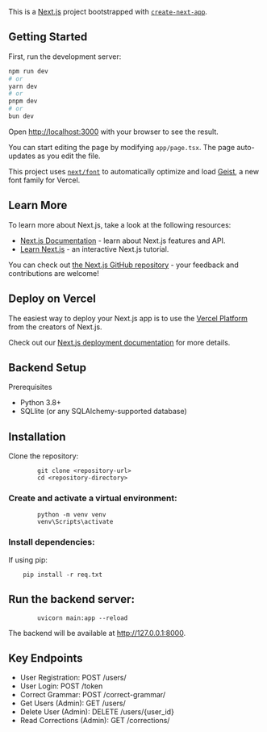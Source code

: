 This is a [Next.js](https://nextjs.org) project bootstrapped with [`create-next-app`](https://nextjs.org/docs/app/api-reference/cli/create-next-app).

## Getting Started

First, run the development server:

```bash
npm run dev
# or
yarn dev
# or
pnpm dev
# or
bun dev
```

Open [http://localhost:3000](http://localhost:3000) with your browser to see the result.

You can start editing the page by modifying `app/page.tsx`. The page auto-updates as you edit the file.

This project uses [`next/font`](https://nextjs.org/docs/app/building-your-application/optimizing/fonts) to automatically optimize and load [Geist](https://vercel.com/font), a new font family for Vercel.

## Learn More

To learn more about Next.js, take a look at the following resources:

- [Next.js Documentation](https://nextjs.org/docs) - learn about Next.js features and API.
- [Learn Next.js](https://nextjs.org/learn) - an interactive Next.js tutorial.

You can check out [the Next.js GitHub repository](https://github.com/vercel/next.js) - your feedback and contributions are welcome!

## Deploy on Vercel

The easiest way to deploy your Next.js app is to use the [Vercel Platform](https://vercel.com/new?utm_medium=default-template&filter=next.js&utm_source=create-next-app&utm_campaign=create-next-app-readme) from the creators of Next.js.

Check out our [Next.js deployment documentation](https://nextjs.org/docs/app/building-your-application/deploying) for more details.


## Backend Setup
Prerequisites

- Python 3.8+
- SQLlite (or any SQLAlchemy-supported database)

## Installation
Clone the repository:

            git clone <repository-url>
            cd <repository-directory>

### Create and activate a virtual environment:

            python -m venv venv
            venv\Scripts\activate

### Install dependencies:

If using pip:

        pip install -r req.txt

## Run the backend server:

            uvicorn main:app --reload

The backend will be available at http://127.0.0.1:8000.

## Key Endpoints
- User Registration: POST /users/
- User Login: POST /token
- Correct Grammar: POST /correct-grammar/
- Get Users (Admin): GET /users/
- Delete User (Admin): DELETE /users/{user_id}
- Read Corrections (Admin): GET /corrections/

